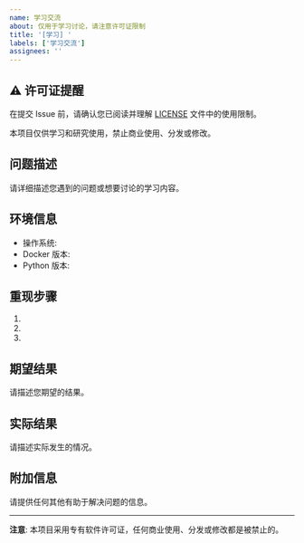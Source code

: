 ```yaml
---
name: 学习交流
about: 仅用于学习讨论，请注意许可证限制
title: '[学习] '
labels: ['学习交流']
assignees: ''
---
```


## ⚠️ 许可证提醒

在提交 Issue 前，请确认您已阅读并理解 [LICENSE](../../LICENSE) 文件中的使用限制。

本项目仅供学习和研究使用，禁止商业使用、分发或修改。

## 问题描述

请详细描述您遇到的问题或想要讨论的学习内容。

## 环境信息

- 操作系统: 
- Docker 版本: 
- Python 版本: 

## 重现步骤

1. 
2. 
3. 

## 期望结果

请描述您期望的结果。

## 实际结果

请描述实际发生的情况。

## 附加信息

请提供任何其他有助于解决问题的信息。

---

**注意**: 本项目采用专有软件许可证，任何商业使用、分发或修改都是被禁止的。
